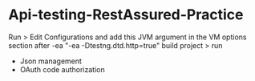 # Api-testing-RestAssured-Practice

Run > Edit Configurations
and add this JVM argument in the VM options section after -ea
"-ea -Dtestng.dtd.http=true"
build project > run

- Json management
- OAuth code authorization
